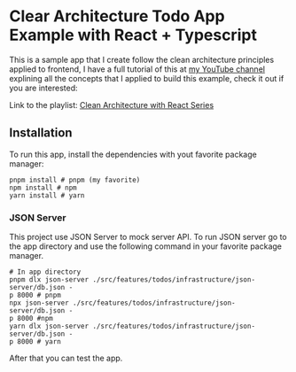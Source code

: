 # Clear Architecture Todo App Example with React + Typescript

This is a sample app that I create follow the clean architecture principles applied to frontend, I have a full tutorial of this at [my YouTube channel](https://www.youtube.com/channel/UCikk0dXuvTMDVDmXVAhwAAw/) explining all the concepts that I applied to build this example, check it out if you are interested:

Link to the playlist: [Clean Architecture with React Series](https://www.youtube.com/watch?v=1tiz9_AbmZ0&list=PL1-d6o0SXOR4ciPRz3q6G1tsxRAGqSVbz)

## Installation

To run this app, install the dependencies with yout favorite package manager:

```shell
pnpm install # pnpm (my favorite)
npm install # npm
yarn install # yarn
```

### JSON Server

This project use JSON Server to mock server API. To run JSON server go to the app directory and use the following command in your favorite package manager.

```shell
# In app directory
pnpm dlx json-server ./src/features/todos/infrastructure/json-server/db.json -
p 8000 # pnpm
npx json-server ./src/features/todos/infrastructure/json-server/db.json -
p 8000 #npm
yarn dlx json-server ./src/features/todos/infrastructure/json-server/db.json -
p 8000 # yarn
```

After that you can test the app.